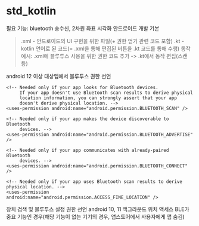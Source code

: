 # std_kotlin
필요 기능: bluetooth 송수신, 2차원 좌표 시각화
안드로이드 개발 기본
> .xml - 안드로이드의 UI 구현을 위한 파일(+ 권한 얻기 관련 코드 포함)
> .kt - kotlin 언어로 된 코드(= .xml을 통해 편집된 버튼을 .kt 코드를 통해 수행)
동작 예시: .xml에 블루투스 사용을 위한 권한 코드 추가 -> .kt에서 동작 편집(스캔 등)

android 12 이상 대상앱에서 블루투스 권한 선언
<manifest>
    <!-- Request legacy Bluetooth permissions on older devices. -->
    <uses-permission android:name="android.permission.BLUETOOTH"
                     android:maxSdkVersion="30" />
    <uses-permission android:name="android.permission.BLUETOOTH_ADMIN"
                     android:maxSdkVersion="30" />

    <!-- Needed only if your app looks for Bluetooth devices.
         If your app doesn't use Bluetooth scan results to derive physical
         location information, you can strongly assert that your app
         doesn't derive physical location. -->
    <uses-permission android:name="android.permission.BLUETOOTH_SCAN" />

    <!-- Needed only if your app makes the device discoverable to Bluetooth
         devices. -->
    <uses-permission android:name="android.permission.BLUETOOTH_ADVERTISE" />

    <!-- Needed only if your app communicates with already-paired Bluetooth
         devices. -->
    <uses-permission android:name="android.permission.BLUETOOTH_CONNECT" />

    <!-- Needed only if your app uses Bluetooth scan results to derive physical location. -->
    <uses-permission android:name="android.permission.ACCESS_FINE_LOCATION" />

장치 검색 및 블루투스 설정 권한 선언
    <uses-permission android:name="android.permission.BLUETOOTH_ADMIN" />
android 10, 11 백그라운드 위치 액세스
    <uses-permission android:name="android.permission.ACCESS_BACKGROUND_LOCATION" />
BLE가 중요 기능인 경우(해당 기능이 없는 기기의 경우, 앱스토어에서 사용자에게 앱 숨김)
    <uses-feature android:name="android.hardware.bluetooth_le" android:required="true"/>

